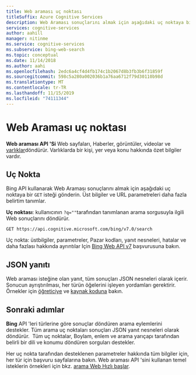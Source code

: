 ```yaml
---
title: Web araması uç noktası
titleSuffix: Azure Cognitive Services
description: Web Araması sonuçlarını almak için aşağıdaki uç noktaya bir `GET` isteği gönderin. Üst bilgiler ve URL parametreleri daha fazla belirtim tanımlar.
services: cognitive-services
author: aahill
manager: nitinme
ms.service: cognitive-services
ms.subservice: bing-web-search
ms.topic: conceptual
ms.date: 11/14/2018
ms.author: aahi
ms.openlocfilehash: 2edc6a4cf4d4fb174c1b2067d8b3fb3b6f31859f
ms.sourcegitcommit: 598c5a280a002036b1a76aa6712f79d30110b98d
ms.translationtype: MT
ms.contentlocale: tr-TR
ms.lasthandoff: 11/15/2019
ms.locfileid: "74111344"
---
```

# <a name="web-search-endpoint"></a>Web Araması uç noktası

**Web araması API 'Si** Web sayfaları, Haberler, görüntüler, videolar ve [varlıklar](https://docs.microsoft.com/azure/cognitive-services/bing-entities-search/search-the-web)döndürür. Varlıklarda bir kişi, yer veya konu hakkında özet bilgiler vardır.

## <a name="endpoint"></a>Uç Nokta

Bing API kullanarak Web Araması sonuçlarını almak için aşağıdaki uç noktaya bir `GET` isteği gönderin. Üst bilgiler ve URL parametreleri daha fazla belirtim tanımlar.

**Uç noktası**: kullanıcının `?q=""`tarafından tanımlanan arama sorgusuyla ilgili Web sonuçlarını döndürür.

```http
GET https://api.cognitive.microsoft.com/bing/v7.0/search
```

Uç nokta: üstbilgiler, parametreler, Pazar kodları, yanıt nesneleri, hatalar ve daha fazlası hakkında ayrıntılar Için [Bing Web API v7](https://docs.microsoft.com/rest/api/cognitiveservices-bingsearch/bing-web-api-v7-reference) başvurusuna bakın.

## <a name="response-json"></a>JSON yanıtı

Web araması isteğine olan yanıt, tüm sonuçları JSON nesneleri olarak içerir. Sonucun ayrıştırılması, her türün öğelerini işleyen yordamları gerektirir. Örnekler için [öğreticiye](https://docs.microsoft.com/azure/cognitive-services/bing-web-search/tutorial-bing-web-search-single-page-app) ve [kaynak koduna](https://github.com/Azure-Samples/cognitive-services-REST-api-samples/tree/master/Tutorials/Bing-Web-Search) bakın.

## <a name="next-steps"></a>Sonraki adımlar

**Bing** API 'leri türlerine göre sonuçlar döndüren arama eylemlerini destekler. Tüm arama uç noktaları sonuçları JSON yanıt nesneleri olarak döndürür.  Tüm uç noktalar, Boylam, enlem ve arama yarıçapı tarafından belirli bir dili ve konumu döndüren sorguları destekler.

Her uç nokta tarafından desteklenen parametreler hakkında tüm bilgiler için, her tür için başvuru sayfalarına bakın.
Web araması API 'sini kullanan temel isteklerin örnekleri için bkz. [arama Web Hızlı başlar](https://docs.microsoft.com/azure/cognitive-services/bing-web-search/search-the-web).
